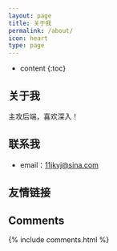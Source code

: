 ```yaml
---
layout: page
title: 关于我
permalink: /about/
icon: heart
type: page
---
```


* content
{:toc}

## 关于我

主攻后端，喜欢深入！

## 联系我
* email：11jkyj@sina.com
<!-- * GitHub：[Gaohaoyang](https://github.com/Gaohaoyang)
* [Weibo](http://weibo.com/3115521wh)
* [知乎](https://www.zhihu.com/people/gaohaoyang)
* [Facebook](https://www.facebook.com/gaohaoyang.water)
* [豆瓣](https://www.douban.com/people/42525035/)
* [豆瓣音乐人-浩阳的小站](https://site.douban.com/haoyangaiyinyue/) -->

## 友情链接

## Comments

{% include comments.html %}
